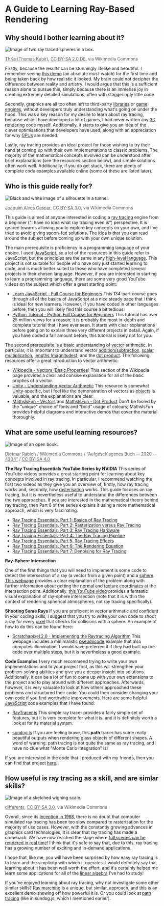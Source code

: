 # A Guide to Learning Ray-Based Rendering

## Why should I bother learning about it?

![Image of two ray traced spheres in a box.](https://upload.wikimedia.org/wikipedia/commons/0/0e/Box_-_Path_Tracing_High.png)

<span style="opacity: 0.7"><a href="https://commons.wikimedia.org/wiki/File:Box_-_Path_Tracing_High.png">ThKa (Thomas Kabir)</a>, <a href="https://creativecommons.org/licenses/by-sa/2.0/de/deed.en">CC BY-SA 2.0 DE</a>, via Wikimedia Commons</span>

Firstly, because the results can be stunningly lifelike and beautiful. I remember seeing [this demo](https://youtu.be/hTf1otkzTz4) (an absolute must-watch) for the first time and being taken back by how realistic it looked. My brain could not decipher the difference between reality and artistry. I would argue that this is a sufficient reason alone to pursue this, simply because there is an immense joy in creating extremely detailed simulations, often with staggeringly little code.

Secondly, graphics are all too often left to third-party [libraries](<https://en.wikipedia.org/wiki/Library_(computing)>) or [game engines](https://en.wikipedia.org/wiki/Game_engine), without developers truly understanding what's going on under the hood. This was a key reason for my desire to learn about ray tracing, because while I have developed a lot of games, I had never written any [3D rendering](https://en.wikipedia.org/wiki/3D_rendering) code myself. Additionally, it starts to give you an idea of the clever optimisations that developers have used, along with an appreciation for why [GPUs](https://en.wikipedia.org/wiki/Graphics_processing_unit) are needed.

Lastly, ray tracing provides an ideal project for those wishing to try their hand at coming up with their own implementations to classic problems. The majority of the mathematical concepts involved can be understood after brief explanations (see the resources section below), and simple solutions often work well. Additionally, if you do get stuck, there are plenty of complete code examples available online (some of these are listed later).

## Who is this guide really for?

![Black and white image of a silhouette in a tunnel.](https://upload.wikimedia.org/wikipedia/commons/f/f7/The_Photographer.jpg)

<span style="opacity: 0.7"><a href="https://commons.wikimedia.org/wiki/File:The_Photographer.jpg">Joaquim Alves Gaspar</a>, <a href="http://creativecommons.org/licenses/by-sa/3.0/">CC BY-SA 3.0</a>, via Wikimedia Commons</span>

This guide is aimed at anyone interested in coding a [ray tracing](<https://en.wikipedia.org/wiki/Ray_tracing_(graphics)>) engine from a beginner ("I have no idea what ray tracing even is") perspective. It is geared towards allowing you to explore key concepts on your own, and I've tried to avoid giving spoon-fed solutions. The idea is that you can read around the subject before coming up with your own unique solution.

The main prerequisite is proficiency in a programming language of your choice. I used [JavaScript](https://en.wikipedia.org/wiki/JavaScript), so a lot of the resources in this guide refer to JavaScript, but the principles are the same in any [high-level language](https://en.wikipedia.org/wiki/High-level_programming_language). This project is not suitable for people who have only just started learning to code, and is much better suited to those who have completed several projects in their chosen language. However, if you are interested in starting to learn a programming language, there are some very good YouTube videos on the subject which offer a great starting point:

- [Learn JavaScript - Full Course for Beginners](https://youtu.be/PkZNo7MFNFg)
  This 134-part course goes through all of the basics of JavaScript at a nice steady pace that I think is ideal for new learners. However, if you have coded in other languages before, then you will likely find this course a bit tedious.
- [Python Tutorial - Python Full Course for Beginners](https://youtu.be/_uQrJ0TkZlc)
  This tutorial has over 25 million views for a reason; it is probably the most in-depth and complete tutorial that I have ever seen. It starts with clear explanations before going on to explain three very different projects in detail. Again, if you have coded a fair amount before, this tutorial is likely not for you.

The second prerequisite is a basic understanding of [vector](<https://en.wikipedia.org/wiki/Vector_(mathematics_and_physics)>) arithmetic. In particular, it is important to understand vector [addition/subtraction](https://en.wikipedia.org/wiki/Euclidean_vector#Addition_and_subtraction), [scalar multiplication](https://en.wikipedia.org/wiki/Euclidean_vector#Scalar_multiplication), [lengths (magnitudes)](https://en.wikipedia.org/wiki/Euclidean_vector#Length), and the [dot product](https://en.wikipedia.org/wiki/Euclidean_vector#Dot_product). The following resources offer a great introduction to vector arithmetic:

- [Wikipedia - Vectors (Basic Properties)](https://en.wikipedia.org/wiki/Euclidean_vector#Basic_properties)
  This section of the Wikipedia page provides a clear and consise explanation for all of the basic propties of a vector.
- [Unity - Understanding Vector Arithmetic](https://docs.unity3d.com/2019.3/Documentation/Manual/UnderstandingVectorArithmetic.html)
  This resource is somewhat [Unity](<https://en.wikipedia.org/wiki/Unity_(game_engine)>)-specific, but I feel like the demonstration of vectors as [objects](<https://en.wikipedia.org/wiki/Object_(computer_science)>) is valuable, and the explanations are clear.
- [MathsIsFun - Vectors](https://www.mathsisfun.com/algebra/vectors.html) and [MathsIsFun - Dot Product](https://www.mathsisfun.com/algebra/vectors-dot-product.html)
  Don't be fooled by the "unique" choice of fonts and "bold" usage of colours; MathsIsFun provides helpful diagrams and interactive demos that cover the material thoroughly.

## What are some useful learning resources?

![Image of an open book.](https://upload.wikimedia.org/wikipedia/commons/f/f9/Aufgeschlagenes_Buch_--_2020_--_4204.jpg)

<span style="opacity: 0.7"><a href="/wiki/User:XRay" title="User:XRay">Dietmar Rabich</a>&nbsp;/ <a href="/wiki/Main_Page" title="Main Page">Wikimedia Commons</a>&nbsp;/ <span class="plainlinks noprint"><a class="external text" href="https://commons.wikimedia.org/wiki/File:Aufgeschlagenes_Buch_--_2020_--_4204.jpg">“Aufgeschlagenes Buch -- 2020 -- 4204”</a></span>&nbsp;/ <span class="plainlinks noprint"><a rel="nofollow" class="external text" href="https://creativecommons.org/licenses/by-sa/4.0/">CC&nbsp;BY-SA&nbsp;4.0</a></span></span>

**The Ray Tracing Essentials YouTube Series by NVIDIA**
This series of YouTube videos provides a great starting point for learning about key concepts involved in ray tracing. In particular, I recommend watching the first two videos as they give you an overview of, firstly, how ray tracing works and, secondly, how [rasterisation](https://en.wikipedia.org/wiki/Rasterisation) works. This guide focuses on ray tracing, but it is nevertheless useful to understand the differences between the two approaches. If you are interested in the mathematical theory behind ray tracing, then Part 6 of the series explains it using a more mathematical approach, which is very fascinating.

- [Ray Tracing Essentials, Part 1: Basics of Ray Tracing](https://youtu.be/gBPNO6ruevk)
- [Ray Tracing Essentials, Part 2: Rasterization versus Ray Tracing](https://youtu.be/ynCxnR1i0QY)
- [Ray Tracing Essentials, Part 3: Ray Tracing Hardware](https://youtu.be/EoQfX1q-VNE)
- [Ray Tracing Essentials, Part 4: The Ray Tracing Pipeline](https://youtu.be/LoKUmbvbcRY)
- [Ray Tracing Essentials, Part 5: Ray Tracing Effects](https://youtu.be/Rk5nD8tt_W4)
- [Ray Tracing Essentials, Part 6: The Rendering Equation](https://youtu.be/AODo_RjJoUA)
- [Ray Tracing Essentials, Part 7: Denoising for Ray Tracing](https://youtu.be/6O2B9BZiZjQ)

**Ray-Sphere Intersection**

One of the first things that you will need to implement is some code to detect the intersection of a ray (a vector from a given point) and a [sphere](https://en.wikipedia.org/wiki/Sphere). [This webpage](https://www.scratchapixel.com/lessons/3d-basic-rendering/minimal-ray-tracer-rendering-simple-shapes/ray-sphere-intersection) provides a clear explanation of the problem along with further information about getting the [normal](<https://en.wikipedia.org/wiki/Normal_(geometry)>) and [texture coordinates](https://en.wikipedia.org/wiki/UV_mapping) at the intersection point. Additionally, [this YouTube video](https://youtu.be/OCZTVpfMSys) provides a fantastic visual explanation of ray-sphere intersection (note that it is within the context of rendering spherical atmospheres, not ray tracing specifically).

**Shooting Some Rays**
If you are proficient in vector arithmetic and confident in your coding skills, I suggest that you try to write your own code to shoot a ray for every [pixel](https://en.wikipedia.org/wiki/Pixel) that checks for collisions with a sphere. An example of how to do this can be found here:

- [Scratchapixel 2.0 - Implementing the Raytracing Algorithm](https://www.scratchapixel.com/lessons/3d-basic-rendering/introduction-to-ray-tracing/implementing-the-raytracing-algorithm)
  This webpage includes a minimalistic [pseudocode](https://en.wikipedia.org/wiki/Pseudocode) example that also computes illumination. I would have preferred it if they had built up the code over multiple steps, but it is nevertheless a good example.

**Code Examples**
I very much recommend trying to write your own implementations and to your project first, as this will strengthen your problem-solving abilities and give you a deeper insight into solutions. Additionally, it can be a lot of fun to come up with your own extensions to the project and to play around with different approaches. Afterwards, however, it is very valuable to look at how others approached these problems and structured their code. You could then consider changing your own code if you find worthwhile improvements. Here are some helpful [JavaScript](https://en.wikipedia.org/wiki/JavaScript) code examples that I have found:

- [RayTracer.js](https://github.com/ercang/raytracer-js)
  This simple ray tracer provides a fairly simple set of features, but it is very complete for what it is, and it is definitely worth a look at for its material system.

- [sundog.js](https://github.com/sporsh/sundog.js)
  If you are feeling brave, this **path** tracer has some really beautiful outputs when rendering glass objects of different shapes. A word of warning: path tracing is not quite the same as ray tracing, and I have no clue what "Monte Carlo integration" is!

If you are interested in the code that I produced with my friends, then you can find that project [here](https://github.com/Muirey03/MiniRay).

## How useful is ray tracing as a skill, and are simlar skills?

![Image of a sketched wighing scale.](https://upload.wikimedia.org/wikipedia/commons/c/c8/Sch%C3%BCtte_%26_P%C3%B6ppe_Fabrik_hauswirtschaftlicher_Maschinen_Hannover-Linden_Rechnung_1909-01-16_R%C3%BCckseite_Detail_IIIII.jpg)

<span style="opacity: 0.7"><a href="https://commons.wikimedia.org/wiki/File:Sch%C3%BCtte_%26_P%C3%B6ppe_Fabrik_hauswirtschaftlicher_Maschinen_Hannover-Linden_Rechnung_1909-01-16_R%C3%BCckseite_Detail_IIIII.jpg">differents</a>, <a href="https://creativecommons.org/licenses/by-sa/3.0">CC BY-SA 3.0</a>, via Wikimedia Commons</span>

Overall, since its [inception in 1968](<https://en.wikipedia.org/wiki/Ray_tracing_(graphics)#History>), there is no doubt that computer simulated ray tracing has been too slow compared to rasterisation for the majority of use cases. However, with the constantly growing advances in graphics card technologies, it is clear that ray tracing has made a comeback. We have now reached the stage where [full scenes can be rendered in real time](https://www.geeks3d.com/20210419/nvidia-rtx-tech-demo-the-attic-ray-tracing-unreal-engine/)! I think that it's safe to say that, due to this, ray tracing has a growing number of exciting and in-demand applications.

I hope that, like me, you will have been surprised by how easy ray tracing is to learn and the simplicity with which it operates. I would definitely say that learning about it has been well worth the effort, and it's certainly helped me learn some applications for all of the [linear algebra](https://en.wikipedia.org/wiki/Linear_algebra) I've had to study!

If you've enjoyed learning about ray tracing, why not investigate some other similar skills? [Ray marching](https://en.wikipedia.org/wiki/Volume_ray_casting#Ray_Marching) is a unique, but similar, approach, and [this](https://youtu.be/9U0XVdvQwAI) is an excellent demo showing off how powerful it is. Or you could look at [path tracing](https://en.wikipedia.org/wiki/Path_tracing) (like in sundog.js, which I mentioned earlier).
